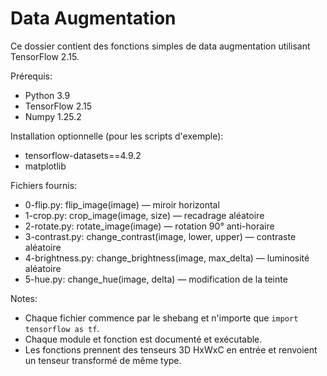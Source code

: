 # Data Augmentation

Ce dossier contient des fonctions simples de data augmentation utilisant TensorFlow 2.15.

Prérequis:

- Python 3.9
- TensorFlow 2.15
- Numpy 1.25.2

Installation optionnelle (pour les scripts d'exemple):

- tensorflow-datasets==4.9.2
- matplotlib

Fichiers fournis:

- 0-flip.py: flip_image(image) — miroir horizontal
- 1-crop.py: crop_image(image, size) — recadrage aléatoire
- 2-rotate.py: rotate_image(image) — rotation 90° anti-horaire
- 3-contrast.py: change_contrast(image, lower, upper) — contraste aléatoire
- 4-brightness.py: change_brightness(image, max_delta) — luminosité aléatoire
- 5-hue.py: change_hue(image, delta) — modification de la teinte

Notes:

- Chaque fichier commence par le shebang et n'importe que `import tensorflow as tf`.
- Chaque module et fonction est documenté et exécutable.
- Les fonctions prennent des tenseurs 3D HxWxC en entrée et renvoient un tenseur transformé de même type.
